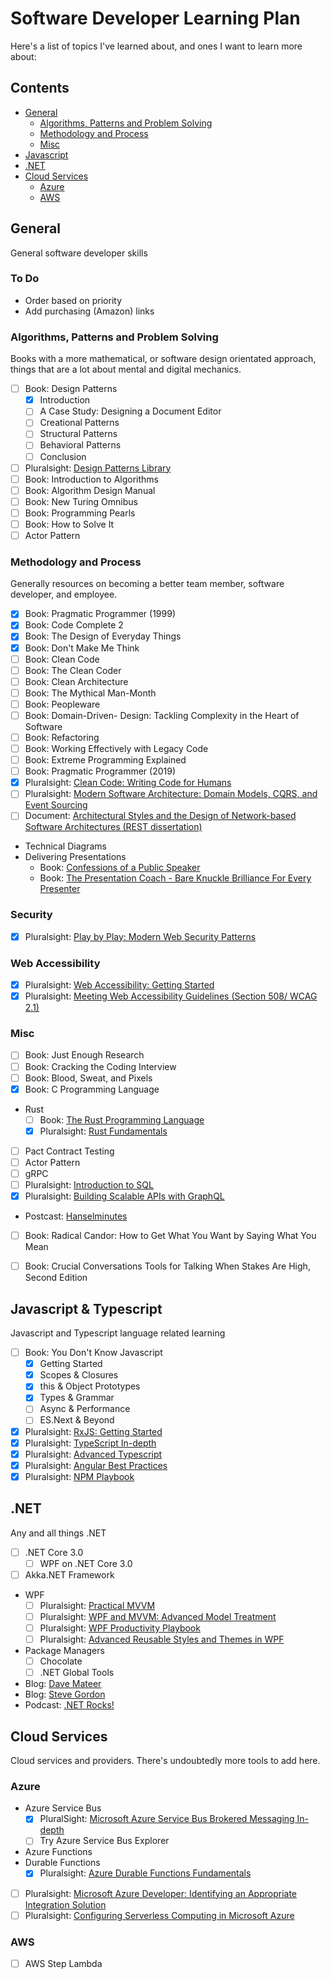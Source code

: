 # Software Developer Learning Plan

Here's a list of topics I've learned about, and ones I want to learn more about:

## Contents

- [General](#general)
  - [Algorithms, Patterns and Problem Solving](#algorithms-patterns-and-problem-solving)
  - [Methodology and Process](#methodology-and-process)
  - [Misc](#misc)
- [Javascript](#javascript)
- [.NET](#net)
- [Cloud Services](#cloud-services)
  - [Azure](#azure)
  - [AWS](#aws)

## General

General software developer skills

### To Do

- Order based on priority
- Add purchasing (Amazon) links

### Algorithms, Patterns and Problem Solving

Books with a more mathematical, or software design orientated approach, things that are a lot about mental and digital mechanics.

- [ ] Book: Design Patterns
  - [x] Introduction
  - [ ] A Case Study: Designing a Document Editor
  - [ ] Creational Patterns
  - [ ] Structural Patterns
  - [ ] Behavioral Patterns
  - [ ] Conclusion
- [ ] Pluralsight: [Design Patterns Library](https://app.pluralsight.com/library/courses/patterns-library)
- [ ] Book: Introduction to Algorithms
- [ ] Book: Algorithm Design Manual
- [ ] Book: New Turing Omnibus
- [ ] Book: Programming Pearls
- [ ] Book: How to Solve It
- [ ] Actor Pattern

### Methodology and Process

Generally resources on becoming a better team member, software developer, and employee.

- [x] Book: Pragmatic Programmer (1999)
- [x] Book: Code Complete 2
- [x] Book: The Design of Everyday Things
- [x] Book: Don't Make Me Think
- [ ] Book: Clean Code
- [ ] Book: The Clean Coder
- [ ] Book: Clean Architecture
- [ ] Book: The Mythical Man-Month
- [ ] Book: Peopleware
- [ ] Book: Domain-Driven- Design: Tackling Complexity in the Heart of Software
- [ ] Book: Refactoring
- [ ] Book: Working Effectively with Legacy Code
- [ ] Book: Extreme Programming Explained
- [ ] Book: Pragmatic Programmer (2019)
- [x] Pluralsight: [Clean Code: Writing Code for Humans](https://app.pluralsight.com/library/courses/writing-clean-code-humans)
- [ ] Pluralsight: [Modern Software Architecture: Domain Models, CQRS, and Event Sourcing](https://app.pluralsight.com/library/courses/modern-software-architecture-domain-models-cqrs-event-sourcing)
- [ ] Document: [Architectural Styles and the Design of Network-based Software Architectures (REST dissertation)](https://www.ics.uci.edu/~fielding/pubs/dissertation/top.htm)
- Technical Diagrams
- Delivering Presentations
  - Book: [Confessions of a Public Speaker](https://www.amazon.co.uk/Confessions-Public-Speaker-Scott-Berkun/dp/1449301959)
  - Book: [The Presentation Coach - Bare Knuckle Brilliance For Every Presenter](https://www.amazon.co.uk/Presentation-Coach-Knuckle-Brilliance-Presenter/dp/085708044X)

### Security

- [x] Pluralsight: [Play by Play: Modern Web Security Patterns](https://app.pluralsight.com/library/courses/play-by-play-modern-web-security-patterns)

### Web Accessibility

- [x] Pluralsight: [Web Accessibility: Getting Started](https://app.pluralsight.com/library/courses/web-accessibility-getting-started)
- [x] Pluralsight: [Meeting Web Accessibility Guidelines (Section 508/ WCAG 2.1)](https://app.pluralsight.com/library/courses/web-accessibility-meeting-guidelines)

### Misc

- [ ] Book: Just Enough Research
- [ ] Book: Cracking the Coding Interview
- [ ] Book: Blood, Sweat, and Pixels
- [x] Book: C Programming Language
- Rust
  - [ ] Book: [The Rust Programming Language](https://www.amazon.co.uk/Rust-Programming-Language-Manga-Guide/dp/1593278284)
  - [x] Pluralsight: [Rust Fundamentals](https://app.pluralsight.com/library/courses/rust-fundamentals)
- [ ] Pact Contract Testing
- [ ] Actor Pattern
- [ ] gRPC
- [ ] Pluralsight: [Introduction to SQL](https://app.pluralsight.com/library/courses/introduction-to-sql)
- [x] Pluralsight: [Building Scalable APIs with GraphQL](https://app.pluralsight.com/library/courses/graphql-scalable-apis)
- Postcast: [Hanselminutes](https://www.hanselminutes.com/)
- [ ] Book: Radical Candor: How to Get What You Want by Saying What You Mean
- [ ] Book: Crucial Conversations Tools for Talking When Stakes Are High, Second Edition


## Javascript & Typescript

Javascript and Typescript language related learning

- [ ] Book: You Don't Know Javascript
  - [x] Getting Started
  - [x] Scopes & Closures
  - [x] this & Object Prototypes
  - [x] Types & Grammar
  - [ ] Async & Performance
  - [ ] ES.Next & Beyond
- [x] Pluralsight: [RxJS: Getting Started](https://app.pluralsight.com/library/courses/rxjs-getting-started)
- [x] Pluralsight: [TypeScript In-depth](https://app.pluralsight.com/library/courses/typescript-in-depth)
- [x] Pluralsight: [Advanced Typescript](https://app.pluralsight.com/library/courses/typescript-advanced)
- [x] Pluralsight: [Angular Best Practices](https://app.pluralsight.com/library/courses/best-practices-angular)
- [x] Pluralsight: [NPM Playbook](https://app.pluralsight.com/library/courses/npm-playbook)

## .NET

Any and all things .NET

- [ ] .NET Core 3.0
  - [ ] WPF on .NET Core 3.0
- [ ] Akka.NET Framework
- WPF
  - [ ] Pluralsight: [Practical MVVM](https://app.pluralsight.com/library/courses/practical-mvvm)
  - [ ] Pluralsight: [WPF and MVVM: Advanced Model Treatment](https://app.pluralsight.com/library/courses/wpf-mvvm-advanced-model-treatment)
  - [ ] Pluralsight: [WPF Productivity Playbook](https://app.pluralsight.com/library/courses/wpf-productivity-playbook)
  - [ ] Pluralsight: [Advanced Reusable Styles and Themes in WPF](https://app.pluralsight.com/library/courses/wpf-advanced-reusable-styles-themes)
- Package Managers
  - [ ] Chocolate
  - [ ] .NET Global Tools
- Blog: [Dave Mateer](https://davemateer.com/)
- Blog: [Steve Gordon](https://www.stevejgordon.co.uk/)
- Podcast: [.NET Rocks!](https://www.dotnetrocks.com/)

## Cloud Services

Cloud services and providers. There's undoubtedly more tools to add here.

### Azure

- Azure Service Bus
  - [x] PluralSight: [Microsoft Azure Service Bus Brokered Messaging In-depth](https://app.pluralsight.com/library/courses/microsoft-azure-service-brokered-messaging)
  - [ ] Try Azure Service Bus Explorer
- Azure Functions
- Durable Functions
  - [x] Pluralsight: [Azure Durable Functions Fundamentals](https://app.pluralsight.com/library/courses/azure-durable-functions-fundamentals)
- [ ] Pluralsight: [Microsoft Azure Developer: Identifying an Appropriate Integration Solution](https://app.pluralsight.com/library/courses/microsoft-azure-appropriate-integration-solution-identifying)
- [ ] Pluralsight: [Configuring Serverless Computing in Microsoft Azure](https://app.pluralsight.com/library/courses/microsoft-azure-serverless-computing-configuring)

### AWS

- [ ] AWS Step Lambda
